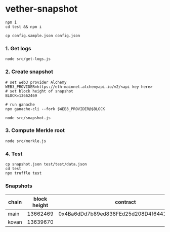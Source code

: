 # vether-snapshot

```shell
npm i
cd test && npm i

cp config.sample.json config.json
```

### 1. Get logs

```shell
node src/get-logs.js
```

### 2. Create snapshot

```shell
# set web3 provider Alchemy
WEB3_PROVIDER=https://eth-mainnet.alchemyapi.io/v2/<api key here>
# set block height of snapshot
BLOCK=13662469

# run ganache
npx ganache-cli --fork $WEB3_PROVIDER@$BLOCK

node src/snapshot.js
```

### 3. Compute Merkle root

```shell
node src/merkle.js
```

### 4. Test

```shell
cp snapshot.json test/test/data.json
cd test
npx truffle test
```

### Snapshots

| chain | block height | contract                                   | merkle root                                                          |
| ----- | ------------ | ------------------------------------------ | -------------------------------------------------------------------- |
| main  | 13662469     | 0x4Ba6dDd7b89ed838FEd25d208D4f644106E34279 | 0x0x93bc4275f0e850574c848d04f1a8edbb63a1d961524541e618d28f31b2c6684d |
| kovan | 13639670     |                                            |                                                                      |
